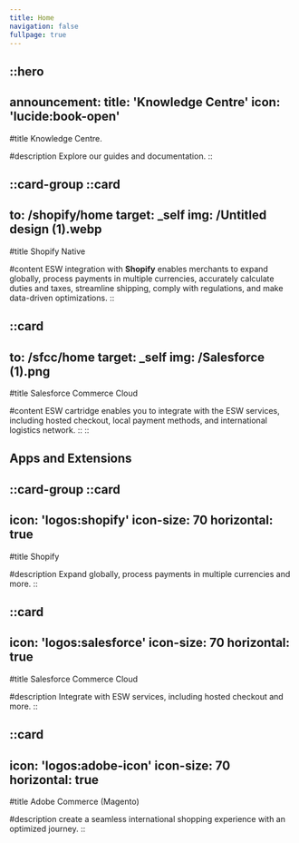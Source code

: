 ```yaml
---
title: Home
navigation: false
fullpage: true
---
```


::hero
---
announcement:
  title: 'Knowledge Centre'
  icon: 'lucide:book-open'
---

#title
Knowledge Centre.

#description
Explore our guides and documentation.
::


::card-group
  ::card
  ---
  to: /shopify/home
  target: _self
  img: /Untitled design (1).webp
  ---
  #title
  Shopify Native

  #content
  ESW integration with **Shopify** enables merchants to expand globally, process payments in multiple currencies, accurately calculate duties and taxes, streamline shipping, comply with regulations, and make data-driven optimizations.
  ::

  ::card
  ---
  to: /sfcc/home
  target: _self
  img: /Salesforce (1).png
  ---
  #title
  Salesforce Commerce Cloud

  #content
  ESW cartridge enables you to integrate with the ESW services, including hosted checkout, local payment methods, and international logistics network.
  ::
::


<h2 class="text-center text-2xl font-bold">Apps and Extensions</h2>


::card-group
  ::card
  ---
  icon: 'logos:shopify'
  icon-size: 70
  horizontal: true
  ---

  #title
  Shopify

  #description
  Expand globally, process payments in multiple currencies and more.
  ::

  ::card
  ---
  icon: 'logos:salesforce'
  icon-size: 70
  horizontal: true
  ---

  #title
  Salesforce Commerce Cloud

  #description
  Integrate with ESW services, including hosted checkout and more.
  ::

  ::card
  ---
  icon: 'logos:adobe-icon'
  icon-size: 70
  horizontal: true
  ---

  #title
  Adobe Commerce (Magento)

  #description
  create a seamless international shopping experience with an optimized journey.
::





